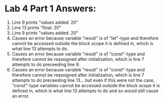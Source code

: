# Lab 4 Part 1 Answers:

1. Line 9 prints "values added: 20"
2. Line 13 prints "final: 20"
3. Line 9 prints "values added: 20"
4. Causes an error because variable "result" is of "let"-type and therefore cannot be accessed outside the block scope it is defined in, which is what line 13 attempts to do.
5. Causes an error because variable "result" is of "const"-type and therefore cannot be reassigned after initialization, which is line 7 attempts to do preceeding line 9.
6. Causes an error because variable "result" is of "const"-type and therefore cannot be reassigned after initialization, which is line 7 attempts to do preceeding line 13... but even if this were not the case, "const"-type variables cannot be accessed outside the block scope it is defined in, which is what line 13 attempts to do and so would still cause an error.

